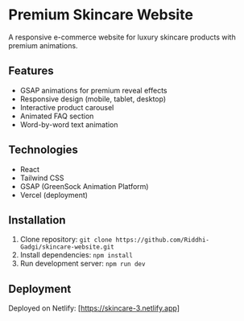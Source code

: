 # Premium Skincare Website

A responsive e-commerce website for luxury skincare products with premium animations.

## Features

- GSAP animations for premium reveal effects
- Responsive design (mobile, tablet, desktop)
- Interactive product carousel
- Animated FAQ section
- Word-by-word text animation

## Technologies

- React
- Tailwind CSS
- GSAP (GreenSock Animation Platform)
- Vercel (deployment)

## Installation

1. Clone repository: `git clone https://github.com/Riddhi-Gadgi/skincare-website.git`
2. Install dependencies: `npm install`
3. Run development server: `npm run dev`

## Deployment

Deployed on Netlify: [https://skincare-3.netlify.app]
